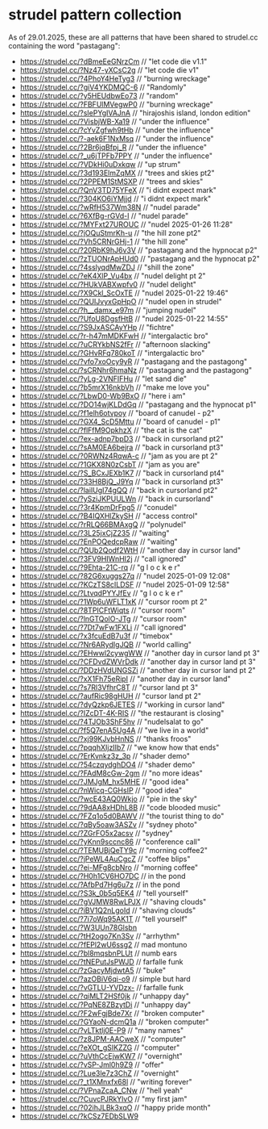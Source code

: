 # strudel pattern collection

As of 29.01.2025, these are all patterns that have been shared to strudel.cc containing the word "pastagang":

- <https://strudel.cc/?dBmeEeGNrzCm> // "let code die v1.1"
- <https://strudel.cc/?Nz47-yXCsC2g> // "let code die v1"
- <https://strudel.cc/?4PhoY4HeTyg3> // "burning wreckage"
- <https://strudel.cc/?giV4YKDMQC-6> // "Randomly"
- <https://strudel.cc/?y5HEUdbwEo73> // "random"
- <https://strudel.cc/?FBFUlMVegwP0> // "burning wreckage"
- <https://strudel.cc/?sIePYgIVAJnA> // "hirajoshis island, london edition"
- <https://strudel.cc/?VisbjWB-Xa19> // "under the influence"
- <https://strudel.cc/?cYvZgfwh9tHb> // "under the influence"
- <https://strudel.cc/?-aek6F1NxMsq> // "under the influence"
- <https://strudel.cc/?2Br6jqBfpj_R> // "under the influence"
- <https://strudel.cc/?_u6jTPFb7PPY> // "under the influence"
- <https://strudel.cc/?VDkHi0uDxkqw> // "up strum"
- <https://strudel.cc/?3d193ElmZqMX> // "trees and skies pt2"
- <https://strudel.cc/?2PPEM1StMSXP> // "trees and skies"
- <https://strudel.cc/?QnV3TD75YFeX> // "i didnt expect mark"
- <https://strudel.cc/?304KO6iYMjjd> // "i didnt expect mark"
- <https://strudel.cc/?wRfH537Wm38N> // "nudel parade"
- <https://strudel.cc/?6XfBg-rGVd-I> // "nudel parade"
- <https://strudel.cc/?MYFxt27UROUC> // "nudel 2025-01-26 11:28"
- <https://strudel.cc/?jOQuStmrKh-u> // "the hill zone pt2"
- <https://strudel.cc/?Vh5CRNrGHj-1> // "the hill zone"
- <https://strudel.cc/?20RbK9hJ6v3V> // "pastagang and the hypnocat p2"
- <https://strudel.cc/?zTUONrApHUd0> // "pastagang and the hypnocat p2"
- <https://strudel.cc/?4sslyqdMwZDJ> // "shill the zone"
- <https://strudel.cc/?eK4XlP_Vu4bx> // "nudel delight pt 2"
- <https://strudel.cc/?HUkVABXwpfv0> // "nudel delight"
- <https://strudel.cc/?X9Ckl_ScOxTE> // "nudel 2025-01-22 19:46"
- <https://strudel.cc/?QUIJvyxGpHpO> // "nudel open in strudel"
- <https://strudel.cc/?h__damx_e97m> // "jumping nudel"
- <https://strudel.cc/?UfoU8DgsfHtB> // "nudel 2025-01-22 14:55"
- <https://strudel.cc/?S9JxASCAyYHp> // "fichtre"
- <https://strudel.cc/?r-h47mMDKFwH> // "intergalactic bro"
- <https://strudel.cc/?uCRYkbNS2fFr> // "afternoon slacking"
- <https://strudel.cc/?GHvRFq780koT> // "intergalactic bro"
- <https://strudel.cc/?vfo7xoOcy9yR> // "pastagang and the pastagong"
- <https://strudel.cc/?sCRNhr6hmaNz> // "pastagang and the pastagong"
- <https://strudel.cc/?yLg-2VNFIFHu> // "let sand die"
- <https://strudel.cc/?b5mrX16nkbVh> // "make me love you"
- <https://strudel.cc/?LbwD0-Wb9BxO> // "here i am"
- <https://strudel.cc/?DO14wjKLDdGq> // "pastagang and the hypnocat p1"
- <https://strudel.cc/?f1elh6otvpoy> // "board of canudel - p2"
- <https://strudel.cc/?GX4_ScD5Mttu> // "board of canudel - p1"
- <https://strudel.cc/?flFfM9OpkhzX> // "the cat is the cat"
- <https://strudel.cc/?ex-adnp7bpD3> // "back in cursorland pt2"
- <https://strudel.cc/?sAM0EA6bejra> // "back in cursorland pt3"
- <https://strudel.cc/?0RWNz4RqwA-c> // "jam as you are pt 2"
- <https://strudel.cc/?1GKX8N0zCsbT> // "jam as you are"
- <https://strudel.cc/?S_BCxJEXb1K7> // "back in cursorland pt4"
- <https://strudel.cc/?33H8BjQ_J9Yq> // "back in cursorland pt3"
- <https://strudel.cc/?laiIUgI74gQQ> // "back in cursorland pt2"
- <https://strudel.cc/?ySziJKPUULWn> // "back in cursorland"
- <https://strudel.cc/?3r4KpmDrFpg5> // "conudel"
- <https://strudel.cc/?B4IQXHlZkySH> // "access control"
- <https://strudel.cc/?rRLQ66BMAxgQ> // "polynudel"
- <https://strudel.cc/?3L25jxCjZ235> // "waiting"
- <https://strudel.cc/?EnPOQedcpRaw> // "waiting"
- <https://strudel.cc/?QUb2Qodf2WtH> // "another day in cursor land"
- <https://strudel.cc/?3FV9HIWnHI2j> // "call ignored"
- <https://strudel.cc/?9Ehta-21C-rq> // "g l o c k e r"
- <https://strudel.cc/?82G6xuggs27q> // "nudel 2025-01-09 12:08"
- <https://strudel.cc/?KCzTS8cILDSF> // "nudel 2025-01-09 12:58"
- <https://strudel.cc/?LtvqdPYYJfEv> // "g l o c k e r"
- <https://strudel.cc/?1Wp6uWFLT1xK> // "cursor room pt 2"
- <https://strudel.cc/?8TPICFtWiqts> // "cursor room"
- <https://strudel.cc/?lnGTQolO-JTg> // "cursor room"
- <https://strudel.cc/?7Dt7wFw1FXLi> // "call ignored"
- <https://strudel.cc/?x3fcuEdB7u3f> // "timebox"
- <https://strudel.cc/?Nr6ARydIgJQB> // "world calling"
- <https://strudel.cc/?EHwwl2cywgWW> // "another day in cursor land pt 3"
- <https://strudel.cc/?CFDvdZWVrDdk> // "another day in cursor land pt 3"
- <https://strudel.cc/?DDzHVdUNGSZi> // "another day in cursor land pt 2"
- <https://strudel.cc/?xX1Fh75eRipI> // "another day in cursor land"
- <https://strudel.cc/?s7Rl3VfhrC8T> // "cursor land pt 3"
- <https://strudel.cc/?aufRic98gHUH> // "cursor land pt 2"
- <https://strudel.cc/?dyQzkp6JETES> // "working in cursor land"
- <https://strudel.cc/?IZcDT-4K-RIS> // "the restaurant is closing"
- <https://strudel.cc/?4TJOb3ShF5hv> // "nudelsalat to go"
- <https://strudel.cc/?f5Q7enA5Ug4A> // "we live in a world"
- <https://strudel.cc/?xj99KJvbHnNS> // "thanks froos"
- <https://strudel.cc/?pqqhXIjzIIb7> // "we know how that ends"
- <https://strudel.cc/?ErKvnkz3z_3p> // "shader demo"
- <https://strudel.cc/?54czqydghDO4> // "shader demo"
- <https://strudel.cc/?FAdM8cGw-2gm> // "no more ideas"
- <https://strudel.cc/?JMJgM_hx5MHE> // "good idea"
- <https://strudel.cc/?nWicq-CGHsIP> // "good idea"
- <https://strudel.cc/?wcE43AQ0Wkjo> // "pie in the sky"
- <https://strudel.cc/?9dAA8xHDhL8B> // "code blooded music"
- <https://strudel.cc/?FZq1o5d0BAWV> // "the tourist thing to do"
- <https://strudel.cc/?qBy5oaw3ASZv> // "sydney photo"
- <https://strudel.cc/?ZGrFO5x2acsv> // "sydney"
- <https://strudel.cc/?yKnn9sccnc86> // "conference call"
- <https://strudel.cc/?TEMUBjQeTY9c> // "morning coffee2"
- <https://strudel.cc/?jPeWL4AuCgcZ> // "coffee blips"
- <https://strudel.cc/?ei-MFg8cbNro> // "morning coffee"
- <https://strudel.cc/?H0h1CV6HO7DC> // in the pond
- <https://strudel.cc/?AfbPd7Hg6u7z> // in the pond
- <https://strudel.cc/?S3k_0b5q5EK4> // "tell yourself"
- <https://strudel.cc/?gVJMW8RwLPJX> // "shaving clouds"
- <https://strudel.cc/?iBV1Q2nLgoId> // "shaving clouds"
- <https://strudel.cc/?7i7oWq95AK1T> // "tell yourself"
- <https://strudel.cc/?W3UUn78Glsbn>
- <https://strudel.cc/?tH2ogo7Kn3Sv> // "arrhythm"
- <https://strudel.cc/?fEPl2wU6ssg2> // mad montuno
- <https://strudel.cc/?bl8mqsbnPLUt> // numb ears
- <https://strudel.cc/?tNEPutJsPWJD> // farfalle funk
- <https://strudel.cc/?zGacyMjdwtA5> // "buke"
- <https://strudel.cc/?azOBiV6qi-o9> // simple but hard
- <https://strudel.cc/?vGTLU-YVDzx-> // farfalle funk
- <https://strudel.cc/?qiMLT2HSf0jk> // "unhappy day"
- <https://strudel.cc/?PqNE8ZBzytDi> // "unhappy day"
- <https://strudel.cc/?F2wFgjBde7Xr> // "broken computer"
- <https://strudel.cc/?GYaoN-dcmQ1a> // "broken computer"
- <https://strudel.cc/?vLTktlj0E-P9> // "many names"
- <https://strudel.cc/?z8JPM-AACweX> // "computer"
- <https://strudel.cc/?eXOt_gSIKZZG> // "computer"
- <https://strudel.cc/?uVthCcEjwKW7> // "overnight"
- <https://strudel.cc/?vSP-Jml0h9Z9> // "offer"
- <https://strudel.cc/?Lue3le7z3ChZ> // "overnight"
- <https://strudel.cc/?_t1XMnxfx68l> // "writing forever"
- <https://strudel.cc/?VPnaZcaA_CNw> // "hell yeah"
- <https://strudel.cc/?CuvcPJRkYlvO> // "my first jam"
- <https://strudel.cc/?02ihJLBk3xqO> // "happy pride month"
- <https://strudel.cc/?kCSz7EDbSLW9>
